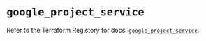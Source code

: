 # `google_project_service`

Refer to the Terraform Registory for docs: [`google_project_service`](https://registry.terraform.io/providers/hashicorp/google-beta/5.9.0/docs/resources/google_project_service).
